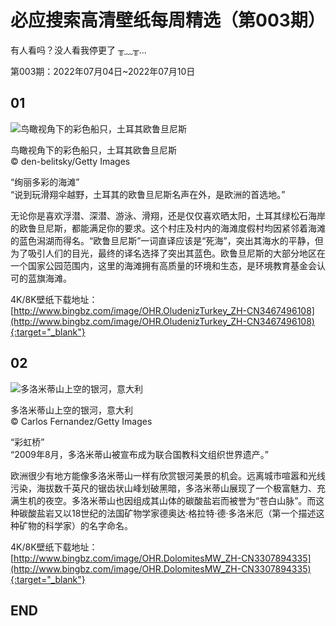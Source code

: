 # 必应搜索高清壁纸每周精选（第003期）

有人看吗？没人看我停更了 ╥﹏╥...

第003期：2022年07月04日~2022年07月10日

## 01

![鸟瞰视角下的彩色船只，土耳其欧鲁旦尼斯](http://www.bingbz.com/oss/bingbz/images/OHR.OludenizTurkey_ZH-CN3467496108.jpg)

鸟瞰视角下的彩色船只，土耳其欧鲁旦尼斯<br />
© den-belitsky/Getty Images

“绚丽多彩的海滩”<br />
“说到玩滑翔伞越野，土耳其的欧鲁旦尼斯名声在外，是欧洲的首选地。”

无论你是喜欢浮潜、深潜、游泳、滑翔，还是仅仅喜欢晒太阳，土耳其绿松石海岸的欧鲁旦尼斯，都能满足你的要求。这个村庄及村内的海滩度假村均因紧邻着海滩的蓝色潟湖而得名。“欧鲁旦尼斯”一词直译应该是“死海”，突出其海水的平静，但为了吸引人们的目光，最终的译名选择了突出其蓝色。欧鲁旦尼斯的大部分地区在一个国家公园范围内，这里的海滩拥有高质量的环境和生态，是环境教育基金会认可的蓝旗海滩。

4K/8K壁纸下载地址：[http://www.bingbz.com/image/OHR.OludenizTurkey_ZH-CN3467496108](http://www.bingbz.com/image/OHR.OludenizTurkey_ZH-CN3467496108){:target="_blank"}

## 02

![多洛米蒂山上空的银河，意大利](http://www.bingbz.com/oss/bingbz/images/OHR.DolomitesMW_ZH-CN3307894335.jpg)

多洛米蒂山上空的银河，意大利<br />
© Carlos Fernandez/Getty Images

“彩虹桥”<br />
“2009年8月，多洛米蒂山被宣布成为联合国教科文组织世界遗产。”

欧洲很少有地方能像多洛米蒂山一样有欣赏银河美景的机会。远离城市喧嚣和光线污染，海拔数千英尺的锯齿状山峰划破黑暗，多洛米蒂山展现了一个极富魅力、充满生机的夜空。多洛米蒂山也因组成其山体的碳酸盐岩而被誉为“苍白山脉”。而这种碳酸盐岩又以18世纪的法国矿物学家德奥达·格拉特·德·多洛米厄（第一个描述这种矿物的科学家）的名字命名。

4K/8K壁纸下载地址：[http://www.bingbz.com/image/OHR.DolomitesMW_ZH-CN3307894335](http://www.bingbz.com/image/OHR.DolomitesMW_ZH-CN3307894335){:target="_blank"}

## END
